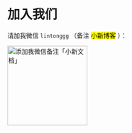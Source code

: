 # 加入我们

请加我微信 `lintonggg` （备注 <mark>小新博客</mark> ）：

<img src="/public/微信二维码.jpg" alt="添加我微信备注「小新文档」" style="width: 180px;" />

